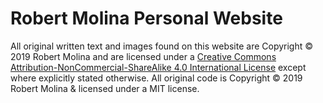 # Robert Molina Personal Website

All original written text and images found on this website are Copyright © 2019 Robert Molina and are licensed
under a [Creative Commons Attribution-NonCommercial-ShareAlike 4.0 International License](https://creativecommons.org/licenses/by-nc-sa/4.0/)
except where explicitly stated otherwise.
All original code is Copyright © 2019 Robert Molina & licensed under a MIT license.
